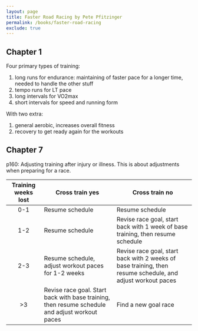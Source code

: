 ```yaml
---
layout: page
title: Faster Road Racing by Pete Pfitzinger
permalink: /books/faster-road-racing
exclude: true
---
```


## Chapter 1

Four primary types of training:

1. long runs for endurance: maintaining of faster pace for a longer time,
   needed to handle the other stuff
2. tempo runs for LT pace
3. long intervals for VO2max
4. short intervals for speed and running form

With two extra:

1. general aerobic, increases overall fitness
2. recovery to get ready again for the workouts

## Chapter 7

p160: Adjusting training after injury or illness. This is about adjustments
when preparing for a race.

| Training weeks lost | Cross train yes | Cross train no |
|:-------------------:| --------------- | -------------- |
| 0-1                 | Resume schedule | Resume schedule|
| 1-2 | Resume schedule | Revise race goal, start back with 1 week of base training, then resume schedule |
| 2-3 | Resume schedule, adjust workout paces for 1-2 weeks | Revise race goal, start back with 2 weeks of base training, then resume schedule, and adjust workout paces |
| \>3 | Revise race goal. Start back with base training, then resume schedule and adjust workout paces | Find a new goal race |


